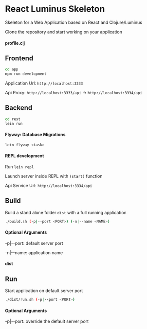 # React Luminus Skeleton

Skeleton for a Web Application based on React and Clojure/Luminus

Clone the repository and start working on your application

#### profile.clj

## Frontend

```bash
cd app
npm run development
```

Application Url: `http://localhost:3333`

Api Proxy: `http://localhost:3333/api` -> `http://localhost:3334/api`

## Backend

```bash
cd rest
lein run
```

#### Flyway: Database Migrations

```bash
lein flyway <task>
```

#### REPL development

Run `lein repl`

Launch server inside REPL with `(start)` function

Api Service Url: `http://localhost:3334/api`

## Build

Build a stand alone folder `dist` with a full running application

```bash
./build.sh (-p|--port <PORT>) (-n|--name <NAME>)
```

#### Optional Arguments

-p|--port: default server port

-n|--name: application name

#### dist

## Run

Start application on default server port

```bash
./dist/run.sh (-p|--port <PORT>)
```

#### Optional Arguments

-p|--port: override the default server port
